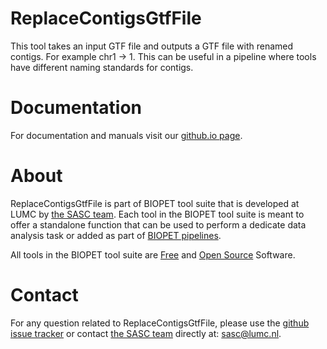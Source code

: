 # ReplaceContigsGtfFile


This tool takes an input GTF file and outputs a GTF file with renamed contigs.
For example chr1 -> 1. This can be useful in a pipeline where tools have different
naming standards for contigs.
    

# Documentation

For documentation and manuals visit our [github.io page](https://biopet.github.io/replacecontigsgtffile).

# About


ReplaceContigsGtfFile is part of BIOPET tool suite that is developed at LUMC by [the SASC team](http://sasc.lumc.nl/).
Each tool in the BIOPET tool suite is meant to offer a standalone function that can be used to perform a
dedicate data analysis task or added as part of [BIOPET pipelines](http://biopet-docs.readthedocs.io/en/latest/).

All tools in the BIOPET tool suite are [Free](https://www.gnu.org/philosophy/free-sw.html) and
[Open Source](https://opensource.org/osd) Software.
    

# Contact


<p>
  <!-- Obscure e-mail address for spammers -->
For any question related to ReplaceContigsGtfFile, please use the
<a href='https://github.com/biopet/replacecontigsgtffile/issues'>github issue tracker</a>
or contact
 <a href='http://sasc.lumc.nl/'>the SASC team</a> directly at: <a href='&#109;&#97;&#105;&#108;&#116;&#111;&#58;&#115;&#97;&#115;&#99;&#64;&#108;&#117;&#109;&#99;&#46;&#110;&#108;'>
&#115;&#97;&#115;&#99;&#64;&#108;&#117;&#109;&#99;&#46;&#110;&#108;</a>.
</p>

     

